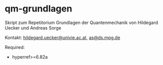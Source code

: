 qm-grundlagen
=============

Skript zum Repetitorium Grundlagen der Quantenmechanik von Hildegard Uecker und Andreas Sorge

Kontakt: hildegard.uecker@univie.ac.at, as@ds.mpg.de

Required:

* hyperref>=6.82a